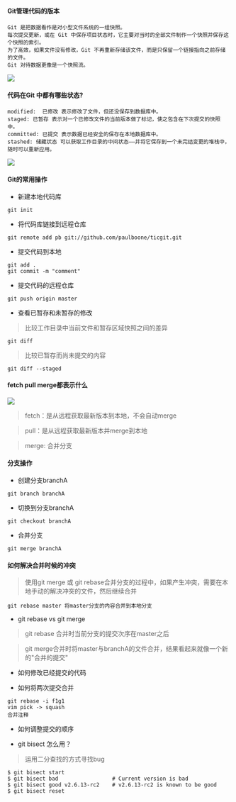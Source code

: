 #### Git管理代码的版本
```
Git 是把数据看作是对小型文件系统的一组快照。
每次提交更新，或在 Git 中保存项目状态时，它主要对当时的全部文件制作一个快照并保存这个快照的索引。
为了高效，如果文件没有修改，Git 不再重新存储该文件，而是只保留一个链接指向之前存储的文件。
Git 对待数据更像是一个快照流。
```
![](https://git-scm.com/book/en/v2/images/snapshots.png)
#### 代码在Git 中都有哪些状态?
```
modified:  已修改 表示修改了文件，但还没保存到数据库中。
staged: 已暂存 表示对一个已修改文件的当前版本做了标记，使之包含在下次提交的快照中。
committed: 已提交 表示数据已经安全的保存在本地数据库中。
stashed: 储藏状态 可以获取工作目录的中间状态——并将它保存到一个未完结变更的堆栈中，随时可以重新应用。
```
![](https://git-scm.com/book/en/v2/images/lifecycle.png)

#### Git的常用操作

- 新建本地代码库
```
git init
```
- 将代码库链接到远程仓库
```
git remote add pb git://github.com/paulboone/ticgit.git
```
- 提交代码到本地
```
git add .
git commit -m "comment"
```
- 提交代码的远程仓库
```
git push origin master
```
-  查看已暂存和未暂存的修改
> 比较工作目录中当前文件和暂存区域快照之间的差异
```
git diff 
```
> 比较已暂存而尚未提交的内容
```
git diff --staged
```

#### fetch pull merge都表示什么
![](http://www.ruanyifeng.com/blogimg/asset/2014/bg2014061202.jpg)
> fetch：是从远程获取最新版本到本地，不会自动merge

> pull：是从远程获取最新版本并merge到本地

> merge: 合并分支

#### 分支操作
-  创建分支branchA
```
git branch branchA
```
- 切换到分支branchA
```
git checkout branchA
```
- 合并分支
```
git merge branchA
```

#### 如何解决合并时候的冲突
> 使用git merge 或 git rebase合并分支的过程中，如果产生冲突，需要在本地手动的解决冲突的文件，然后继续合并

```
git rebase master 将master分支的内容合并到本地分支
```
- git rebase vs git merge
> git rebase 合并时当前分支的提交次序在master之后

>  git merge合并时将master与branchA的文件合并，结果看起来就像一个新的"合并的提交"

- 如何修改已经提交的代码
> 
- 如何将两次提交合并
```
git rebase -i f1g1
vim pick -> squash
合并注释
```
- 如何调整提交的顺序

- git bisect 怎么用？
> 运用二分查找的方式寻找bug
```
$ git bisect start
$ git bisect bad                 # Current version is bad
$ git bisect good v2.6.13-rc2    # v2.6.13-rc2 is known to be good
$ git bisect reset
```
